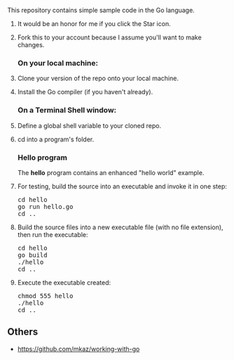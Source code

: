 This repository contains simple sample code in the Go language.

1. It would be an honor for me if you click the Star icon.

1. Fork this to your account because I assume you'll want to make changes.

   ### On your local machine:

1. Clone your version of the repo onto your local machine.

1. Install the Go compiler (if you haven't already).

   ### On a Terminal Shell window:

1. Define a global shell variable to your cloned repo.

1. cd into a program's folder.

   ### Hello program

   The <strong>hello</strong> program contains an enhanced "hello world" example.

1. For testing, build the source into an executable and invoke it in one step:

   <pre>
   cd hello
   go run hello.go
   cd ..
   </pre>

1. Build the source files into a new executable file (with no file extension), then run the executable:

   <pre>
   cd hello
   go build 
   ./hello
   cd ..
   </pre>

1. Execute the executable created:

   <pre>
   chmod 555 hello
   ./hello
   cd ..
   </pre>

## Others

* https://github.com/mkaz/working-with-go
